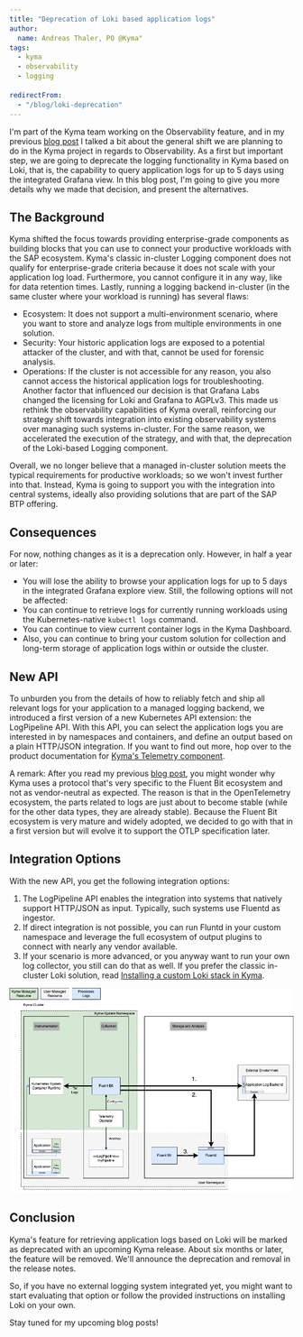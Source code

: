 ```yaml
---
title: "Deprecation of Loki based application logs"
author:
  name: Andreas Thaler, PO @Kyma"
tags:
  - kyma
  - observability
  - logging

redirectFrom:
  - "/blog/loki-deprecation"
---
```


I'm part of the Kyma team working on the Observability feature, and in my previous [blog post](https://kyma-project.io/blog/2022/9/21/observability-strategy/) I talked a bit about the general shift we are planning to do in the Kyma project in regards to Observability. As a first but important step, we are going to deprecate the logging functionality in Kyma based on Loki, that is, the capability to query application logs for up to 5 days using the integrated Grafana view. In this blog post, I'm going to give you more details why we made that decision, and present the alternatives.

## The Background

Kyma shifted the focus towards providing enterprise-grade components as building blocks that you can use to connect your productive workloads with the SAP ecosystem. Kyma's classic in-cluster Logging component does not qualify for enterprise-grade criteria because it does not scale with your application log load. Furthermore, you cannot configure it in any way, like for data retention times. Lastly, running a logging backend in-cluster (in the same cluster where your workload is running) has several flaws:

- Ecosystem: It does not support a multi-environment scenario, where you want to store and analyze logs from multiple environments in one solution.
- Security: Your historic application logs are exposed to a potential attacker of the cluster, and with that, cannot be used for forensic analysis.
- Operations: If the cluster is not accessible for any reason, you also cannot access the historical application logs for troubleshooting.
Another factor that influenced our decision is that Grafana Labs changed the licensing for Loki and Grafana to AGPLv3. This made us rethink the observability capabilities of Kyma overall, reinforcing our strategy shift towards integration into existing observability systems over managing such systems in-cluster. For the same reason, we accelerated the execution of the strategy, and with that, the deprecation of the Loki-based Logging component.

Overall, we no longer believe that a managed in-cluster solution meets the typical requirements for productive workloads; so we won't invest further into that. Instead, Kyma is going to support you with the integration into central systems, ideally also providing solutions that are part of the SAP BTP offering.

## Consequences
For now, nothing changes as it is a deprecation only. However, in half a year or later:
- You will lose the ability to browse your application logs for up to 5 days in the integrated Grafana explore view.
Still, the following options will not be affected:
- You can continue to retrieve logs for currently running workloads using the Kubernetes-native `kubectl logs` command.
- You can continue to view current container logs in the Kyma Dashboard.
- Also, you can continue to bring your custom solution for collection and long-term storage of application logs within or outside the cluster.

## New API
To unburden you from the details of how to reliably fetch and ship all relevant logs for your application to a managed logging backend, we introduced a first version of a new Kubernetes API extension: the LogPipeline API. With this API, you can select the application logs you are interested in by namespaces and containers, and define an output based on a plain HTTP/JSON integration. If you want to find out more, hop over to the product documentation for [Kyma's Telemetry component](https://kyma-project.io/docs/kyma/main/01-overview/main-areas/observability/obsv-04-telemetry-in-kyma).

A remark: After you read my previous [blog post](https://kyma-project.io/blog/2022/9/21/observability-strategy/), you might wonder why Kyma uses a protocol that's very specific to the Fluent Bit ecosystem and not as vendor-neutral as expected. The reason is that in the OpenTelemetry ecosystem, the parts related to logs are just about to become stable (while for the other data types, they are already stable). Because the Fluent Bit ecosystem is very mature and widely adopted, we decided to go with that in a first version but will evolve it to support the OTLP specification later.

## Integration Options
With the new API, you get the following integration options:

1. The LogPipeline API enables the integration into systems that natively support HTTP/JSON as input. Typically, such systems use Fluentd as ingestor.
1. If direct integration is not possible, you can run Fluntd in your custom namespace and leverage the full ecosystem of output plugins to connect with nearly any vendor available.
1. If your scenario is more advanced, or you anyway want to run your own log collector, you still can do that as well.
If you prefer the classic in-cluster Loki solution, read [Installing a custom Loki stack in Kyma](https://github.com/kyma-project/examples/tree/main/loki).

![Integration Options](./architecture.png)

## Conclusion
Kyma's feature for retrieving application logs based on Loki will be marked as deprecated with an upcoming Kyma release. About six months or later, the feature will be removed. We'll announce the deprecation and removal in the release notes.

So, if you have no external logging system integrated yet, you might want to start evaluating that option or follow the provided instructions on installing Loki on your own.

Stay tuned for my upcoming blog posts!